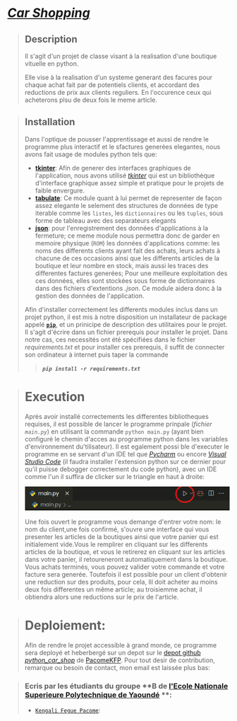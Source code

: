 # [**_Car Shopping_**](https://github.com/PacomeKFP/python_car_shop)

>##  **Description**
>
>Il s'agit d'un projet de classe visant à la realisation d'une boutique vituelle en python.
>
>Elle vise à la realisation d'un systeme generant des facures pour chaque achat fait par de potentiels clients, et accordant des reductions de prix aux clients reguliers. En l'occurence ceux qui acheterons plsu de deux fois  le meme article.

>## **Installation**
>Dans l'optique de pousser l'apprentissage et aussi de rendre le programme plus interactif et le sfactures generées elegantes, nous avons fait usage de modules python tels que:
>-  [**tkinter**](https://docs.python.org/fr/3/library/tk.html): Afin de generer des interfaces graphiques de l'application, nous avons utilisé [_tkinter_](https://docs.python.org/fr/3/library/tk.html)  qui est un bibliothèque d'interface graphique assez simple et pratique pour le projets de faible envergure.
>- [**tabulate**](https://pypi.org/project/tabulate/): Ce module quant à lui permet de representer de façon assez elegante le selement des structures de données de type iterable comme les `listes`, les `dictionnaires` ou les `tuples`, sous forme de tableau avec des separateurs elegants
>-  [**json**](https://docs.python.org/fr/3/library/json.html): pour l'enregistrement des données d'applications à la fermeture; ce meme module nous permettra donc de garder en memoire physique (`ROM`) les données d'applications comme: les noms des differents clients ayant fait des achats, leurs achats à chacune de ces occasions ainsi que les differents articles de la boutique et leur nombre en stock, mais aussi les traces des differentes factures generées; Pour une meilleure exploitation des ces données, elles sont stockées sous forme de dictionnaires dans des fichiers d'extentions _.json_. Ce module aidera donc à la gestion des données de l'application.
>
> Afin d'installer correctement les differents modules inclus dans un projet python, il est mis à notre disposition un installateur de package appelé [**`pip`**](https://docs.python.org/fr/3/installing/index.html), et un prinicipe de description des utilitaires pour le projet. Il s'agit d'écrire dans un fichier prerequis pour installer le projet. Dans notre cas, ces necessités ont été spécifiées dans le fichier _requirements.txt_ et pour installer ces prerequis, il suffit de connecter son ordinateur à internet puis taper la commande  
>>_**`pip install -r requirements.txt`**_



># Execution
>Après avoir installé correctements les differentes bibliotheques requises, il est possible de lancer le programme prinpale (_fichier `main.py`_) en utilisant la commande `python main.py` (ayant bien configuré le chemin d'acces au programme python dans les variables d'environnement du'tilisateur). Il est egalement possi ble d'executer le programme en se servant d'un IDE tel que [_Pycharm_](https://www.jetbrains.com/pycharm/download/) ou encore [_Visual Studio Code_]() (il faudra installer l'extension python sur ce dernier pour qu'il puisse debogger correctement du code python), avec un IDE comme l'un il suffira de clicker sur le triangle en haut à droite:
>
>![Clicker ici pour executer](data/doc/launch.png)
>
>Une fois ouvert le programme vous demange d'entrer votre nom: le nom du client,une fois confirmé, s'ouvre une interface qui vous presenter les articles de la boutiques ainsi que votre panier qui est initialement vide.Vous le remplirer en cliquant sur les differents articles de la boutique, et vous le retirerez en cliquant sur les articles dans votre panier, il retoureneront automatiquement dans la boutique.
Vous achats terminés, vous pouvez valider votre commande et votre facture sera generée. Toutefois il est possible pour un client d'obtenir une reduction sur des produits, pour cela, lil doit acheter au moins deux fois differentes un même article; au troisiemme achat, il obtiendra alors une reductions sur le prix de l'article. 



>#  Deploiement:
>Afin de rendre le projet accessible à grand monde, ce programme sera deployé et heberbergé sur un depot sur le [depot github *python_car_shop*](https://github.com/PacomeKFP/python_car_shop.git) de [PacomeKFP](https://github.com/PacomeKFP?tab=repositories). Pour tout desir de contribution, remarque ou besoin de contact, mon email est laissée plus bas: 



>###   Ecris par les étudiants du groupe **B de [l'Ecole Nationale Superieure Polytechnique de Yaoundé](https://polytechnique.cm/) **:
>- [`Kengali Fegue Pacome`](mailto:pacomekengafe@gmail.com):  
